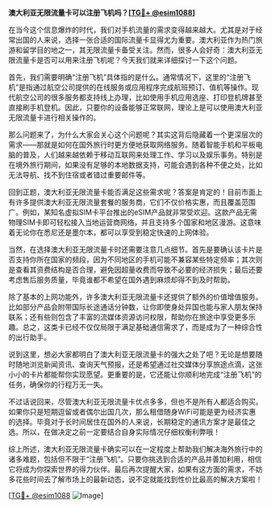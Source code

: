 **澳大利亚无限流量卡可以注册飞机吗？[[TG💪+ @esim1088](https://t.me/s/esim1088)]**

在当今这个信息爆炸的时代，我们对手机流量的需求变得越来越大。尤其是对于经常出国的人来说，选择一张合适的国际流量卡显得尤为重要。澳大利亚作为热门旅游和留学目的地之一，其无限流量卡备受关注。然而，很多人会好奇：澳大利亚无限流量卡是否可以用来注册飞机呢？今天我们就来详细探讨一下这个问题。

首先，我们需要明确“注册飞机”具体指的是什么。通常情况下，这里的“注册飞机”是指通过航空公司提供的在线服务或应用程序完成航班预订、值机等操作。现代航空公司的很多服务都支持线上办理，比如使用手机应用选座、打印登机牌甚至直接刷手机登机。因此，只要你的设备能够正常联网，理论上是可以使用澳大利亚无限流量卡进行相关操作的。

那么问题来了，为什么大家会关心这个问题呢？其实这背后隐藏着一个更深层次的需求——那就是如何在国外旅行时更方便地获取网络服务。随着智能手机和平板电脑的普及，人们越来越依赖于移动互联网来处理工作、学习以及娱乐事务。特别是在境外旅行期间，如果没有足够的本地数据支持，可能会遇到各种不便之处，比如无法导航、找不到住宿或者错过重要邮件等。

回到正题，澳大利亚无限流量卡能否满足这些需求呢？答案是肯定的！目前市面上有许多提供澳大利亚无限流量套餐的服务商，它们不仅价格实惠，而且覆盖范围广。例如，某知名虚拟SIM卡平台推出的eSIM产品就非常受欢迎。这款产品无需物理SIM卡即可轻松接入当地运营商网络，并且支持多个国家和地区漫游。这意味着无论你在悉尼还是墨尔本，都可以享受到稳定快速的上网体验。

当然，在选择澳大利亚无限流量卡时还需要注意几点细节。首先是要确认该卡片是否支持你所在国家的频段，因为不同地区的手机可能不兼容某些特定频率；其次则是查看其资费结构是否合理，避免因超量收费而导致不必要的经济损失；最后还要考虑售后服务质量，毕竟谁都不希望在国外遇到麻烦却得不到及时帮助。

除了基本的上网功能外，许多澳大利亚无限流量卡还提供了额外的价值增值服务。比如部分产品会附带国际长途通话分钟数，让你即使身处异国也能与家人朋友保持联系；还有些则包含了丰富的流媒体资源访问权限，帮助你在旅途中享受更多乐趣。总之，这类卡已经不仅仅局限于满足基础通信需求了，而是成为了一种综合性的出行助手。

说到这里，想必大家都明白了澳大利亚无限流量卡的强大之处了吧？无论是想要随时随地浏览新闻资讯、查询天气预报，还是希望通过社交媒体分享旅途点滴，这张小小的卡片都能帮你实现愿望。更重要的是，它还能让你顺利地完成“注册飞机”的任务，确保你的行程万无一失。

不过话说回来，尽管澳大利亚无限流量卡优点多多，但也不是所有人都适合购买。如果你只是短期逗留或者偶尔出国几次，那么租借随身WiFi可能是更为经济实惠的选择。毕竟对于长时间居住在国外的人来说，长期稳定的通讯方案才是最佳之选。所以，在做决定之前一定要结合自身实际情况仔细权衡利弊哦！

综上所述，澳大利亚无限流量卡确实可以在一定程度上帮助我们解决海外旅行中的诸多难题，包括但不限于“注册飞机”。只要你挑选到合适的产品并善加利用，相信它将成为你探索世界的得力伙伴。最后再次提醒大家，如果有这方面的需求，不妨多花些时间去了解市场上的最新动态，说不定就能找到性价比最高的解决方案啦！

[[TG💪+ @esim1088](https://t.me/s/esim1088) ![Image](https://i.postimg.cc/4NQfJmqS/Snipaste-2025-05-13-00-14-12.png)]